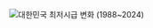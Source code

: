 ![대한민국 최저시급 변화 (1988~2024)](https://github.com/skwnddp/skwnddp/assets/119595705/e5175c1d-6e32-4484-a942-d03c12f6ef7c)
<!-- <iframe width="560" height="315" src="https://www.youtube.com/embed/eshNApdKJ5g?si=SEg9rdvi6oQpO4kj" title="YouTube video player" frameborder="0" allow="accelerometer; autoplay; clipboard-write; encrypted-media; gyroscope; picture-in-picture; web-share" allowfullscreen></iframe> -->

